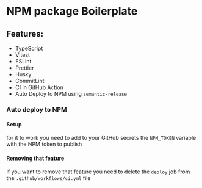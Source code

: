 # NPM package Boilerplate

## Features:

- TypeScript
- Vitest
- ESLint
- Prettier
- Husky
- CommitLint
- CI in GitHub Action
- Auto Deploy to NPM using `semantic-release`

### Auto deploy to NPM

#### Setup

for it to work you need to add to your GitHub secrets the `NPM_TOKEN` variable with the NPM token to publish

#### Removing that feature

If you want to remove that feature you need to delete the `deploy` job from the `.github/workflows/ci.yml` file

